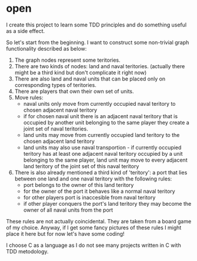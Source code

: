 # open
I create this project to learn some TDD principles and do something useful as a side effect.

So let's start from the beginning. I want to construct some non-trivial graph functionality described as below:
1. The graph nodes represent some teritories.
2. There are two kinds of nodes: land and naval teritories. (actually there might be a third kind but don't complicate it right now)
3. There are also land and naval units that can be placed only on corresponding types of teritories.
4. There are players that own their own set of units.
5. Move rules:
	- naval units only move from currently occupied naval teritory to chosen adjacent naval teritory
	- if for chosen naval unit there is an adjacent naval teritory that is occupied by another unit belonging to the same player they create a joint set of naval teritories.
	- land units may move from currently occupied land teritory to the chosen adjacent land teritory
	- land units may also use naval transportion - if currently occupied teritory has at least one adjacent naval teritory occupied by a unit belonging to the same player, land unit may move to every adjacent land teritory of the joint set of this naval teritory
6. There is also already mentioned a third kind of 'teritory': a port that lies between one land and one naval teritory with the following rules:
	- port belongs to the owner of this land teritory
	- for the owner of the port it behaves like a normal naval teritory
	- for other players port is inaccesible from naval teritory
	- if other player conquers the port's land teritory they may become the owner of all naval units from the port

These rules are not actually coincidental. They are taken from a board game of my choice. Anyway, if I get some fancy pictures of these rules I might place it here but for now let's have some coding!

I choose C as a language as I do not see many projects written in C with TDD metodology.
